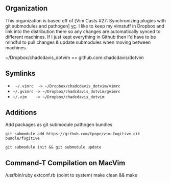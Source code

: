 Organization
------------

This organization is based off of [Vim Casts #27: Synchronizing plugins with git submodules and pathogen] [vc]. I like to keep my vimstuff in Dropbox and link into the distribution there so any changes are automatically synced to different machines. If I just kept everything in Github then I'd have to be mindful to pull changes & update submodules when moving between machines.

[vc]: http://vimcasts.org/episodes/synchronizing-plugins-with-git-submodules-and-pathogen/

~/Dropbox/chadcdavis_dotvim == github.com:chadcdavis/dotvim 

Symlinks
-------

* ` ~/.vimrc  -> ~/Dropbox/chadcdavis_dotvim/vimrc`
*  `~/.gvimrc -> ~/Dropbox/chadcdavis_dotvim/gvimrc`
*  `~/.vim    -> ~/Dropbox/chadcdavis_dotvim`

Additions
---------

Add packages as git submodule pathogen bundles

`git submodule add https://github.com/tpope/vim-fugitive.git bundle/fugitive`

`git submodule init && git submodule update`

Command-T Compilation on MacVim
-------------------------------

/usr/bin/ruby extconf.rb (point to system)
make clean && make
